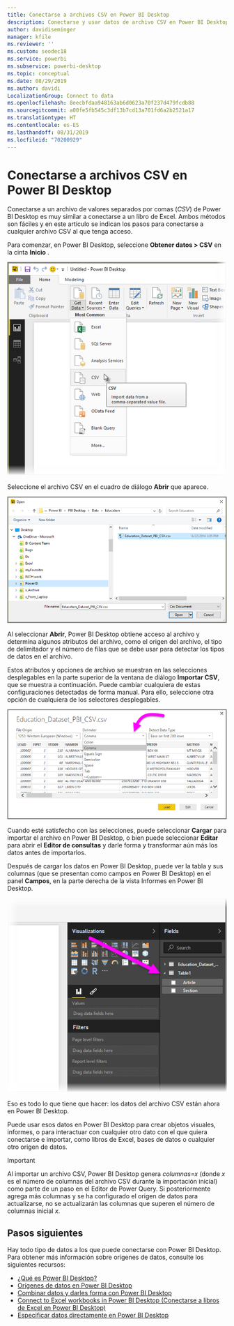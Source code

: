 ```yaml
---
title: Conectarse a archivos CSV en Power BI Desktop
description: Conectarse y usar datos de archivo CSV en Power BI Desktop fácilmente
author: davidiseminger
manager: kfile
ms.reviewer: ''
ms.custom: seodec18
ms.service: powerbi
ms.subservice: powerbi-desktop
ms.topic: conceptual
ms.date: 08/29/2019
ms.author: davidi
LocalizationGroup: Connect to data
ms.openlocfilehash: 8eecbfdaa948163ab6d0623a70f237d479fcdb88
ms.sourcegitcommit: a00fe5fb545c3df13b7cd13a701fd6a2b2521a17
ms.translationtype: HT
ms.contentlocale: es-ES
ms.lasthandoff: 08/31/2019
ms.locfileid: "70200929"
---
```

# <a name="connect-to-csv-files-in-power-bi-desktop"></a>Conectarse a archivos CSV en Power BI Desktop
Conectarse a un archivo de valores separados por comas (*CSV*) de Power BI Desktop es muy similar a conectarse a un libro de Excel. Ambos métodos son fáciles y en este artículo se indican los pasos para conectarse a cualquier archivo CSV al que tenga acceso.

Para comenzar, en Power BI Desktop, seleccione **Obtener datos > CSV** en la cinta **Inicio** .

![](media/desktop-connect-csv/connect-to-csv_1.png)

Seleccione el archivo CSV en el cuadro de diálogo **Abrir** que aparece.

![](media/desktop-connect-csv/connect-to-csv_2.png)

Al seleccionar **Abrir**, Power BI Desktop obtiene acceso al archivo y determina algunos atributos del archivo, como el origen del archivo, el tipo de delimitador y el número de filas que se debe usar para detectar los tipos de datos en el archivo.

Estos atributos y opciones de archivo se muestran en las selecciones desplegables en la parte superior de la ventana de diálogo **Importar CSV**, que se muestra a continuación. Puede cambiar cualquiera de estas configuraciones detectadas de forma manual. Para ello, seleccione otra opción de cualquiera de los selectores desplegables.

![](media/desktop-connect-csv/connect-to-csv_3.png)

Cuando esté satisfecho con las selecciones, puede seleccionar **Cargar** para importar el archivo en Power BI Desktop, o bien puede seleccionar **Editar** para abrir el **Editor de consultas** y darle forma y transformar aún más los datos antes de importarlos.

Después de cargar los datos en Power BI Desktop, puede ver la tabla y sus columnas (que se presentan como campos en Power BI Desktop) en el panel **Campos**, en la parte derecha de la vista Informes en Power BI Desktop.

![](media/desktop-connect-csv/connect-to-csv_4.png)

Eso es todo lo que tiene que hacer: los datos del archivo CSV están ahora en Power BI Desktop.

Puede usar esos datos en Power BI Desktop para crear objetos visuales, informes, o para interactuar con cualquier otro dato con el que quiera conectarse e importar, como libros de Excel, bases de datos o cualquier otro origen de datos.

> [!IMPORTANT]
> Al importar un archivo CSV, Power BI Desktop genera *columnas=x* (donde *x* es el número de columnas del archivo CSV durante la importación inicial) como parte de un paso en el Editor de Power Query. Si posteriormente agrega más columnas y se ha configurado el origen de datos para actualizarse, no se actualizarán las columnas que superen el número de columnas inicial *x*. 


## <a name="next-steps"></a>Pasos siguientes
Hay todo tipo de datos a los que puede conectarse con Power BI Desktop. Para obtener más información sobre orígenes de datos, consulte los siguientes recursos:

* [¿Qué es Power BI Desktop?](desktop-what-is-desktop.md)
* [Orígenes de datos en Power BI Desktop](desktop-data-sources.md)
* [Combinar datos y darles forma con Power BI Desktop](desktop-shape-and-combine-data.md)
* [Connect to Excel workbooks in Power BI Desktop (Conectarse a libros de Excel en Power BI Desktop)](desktop-connect-excel.md)   
* [Especificar datos directamente en Power BI Desktop](desktop-enter-data-directly-into-desktop.md)   

